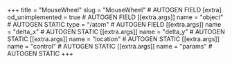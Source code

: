 +++
title = "MouseWheel"
slug = "MouseWheel" # AUTOGEN FIELD
[extra]
od_unimplemented = true # AUTOGEN FIELD
[[extra.args]]
name = "object" # AUTOGEN STATIC
type = "/atom" # AUTOGEN FIELD
[[extra.args]]
name = "delta_x" # AUTOGEN STATIC
[[extra.args]]
name = "delta_y" # AUTOGEN STATIC
[[extra.args]]
name = "location" # AUTOGEN STATIC
[[extra.args]]
name = "control" # AUTOGEN STATIC
[[extra.args]]
name = "params" # AUTOGEN STATIC
+++